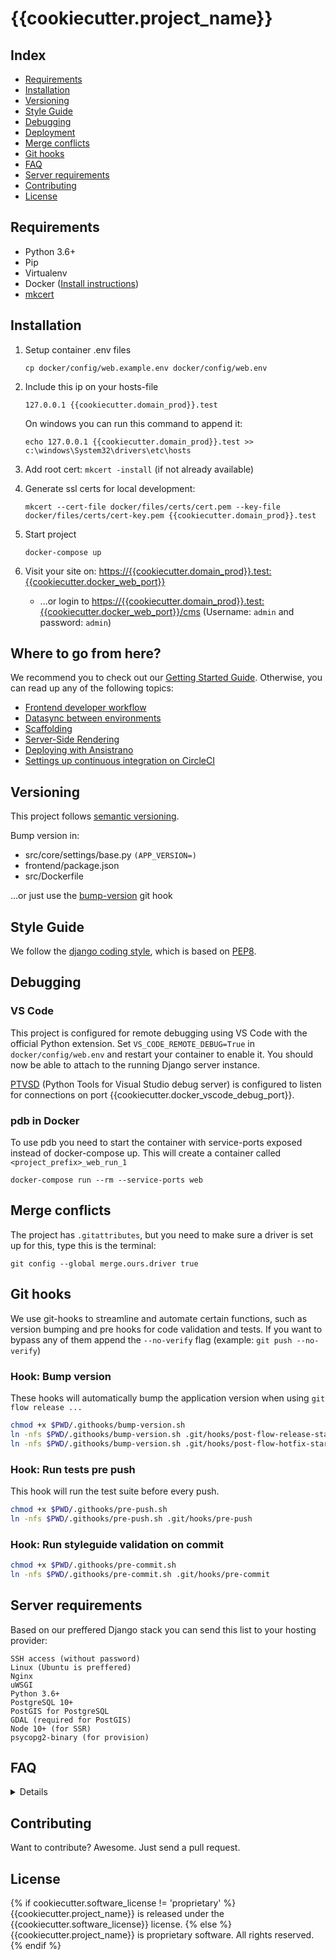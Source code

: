 # {{cookiecutter.project_name}}


## Index

- [Requirements](#requirements)
- [Installation](#installation)
- [Versioning](#versioning)
- [Style Guide](#style-guide)
- [Debugging](#debugging)
- [Deployment](#deployment)
- [Merge conflicts](#merge-conflicts)
- [Git hooks](#git-hooks)
- [FAQ](#faq)
- [Server requirements](#server-requirements)
- [Contributing](#contributing)
- [License](#license)


## Requirements

- Python 3.6+ 
- Pip
- Virtualenv
- Docker ([Install instructions](#how-do-i-install-docker-on-macoswindows))
- [mkcert](https://github.com/FiloSottile/mkcert)


## Installation

1. Setup container .env files

    ```
    cp docker/config/web.example.env docker/config/web.env
    ```

2. Include this ip on your hosts-file

    ```
    127.0.0.1 {{cookiecutter.domain_prod}}.test
    ```

    On windows you can run this command to append it:

    ```
    echo 127.0.0.1 {{cookiecutter.domain_prod}}.test >> c:\windows\System32\drivers\etc\hosts
    ```

3. Add root cert: `mkcert -install` (if not already available)
4. Generate ssl certs for local development:
    ```
    mkcert --cert-file docker/files/certs/cert.pem --key-file docker/files/certs/cert-key.pem {{cookiecutter.domain_prod}}.test
    ```
5. Start project

    ```
    docker-compose up
    ```

6. Visit your site on: [https://{{cookiecutter.domain_prod}}.test:{{cookiecutter.docker_web_port}}](https://{{cookiecutter.domain_prod}}.test:{{cookiecutter.docker_web_port}}) 
    - ...or login to [https://{{cookiecutter.domain_prod}}.test:{{cookiecutter.docker_web_port}}/cms](https://{{cookiecutter.domain_prod}}.test:{{cookiecutter.docker_web_port}}/cms) (Username: `admin` and password: `admin`)

## Where to go from here?
We recommend you to check out our [Getting Started Guide](https://github.com/Frojd/Wagtail-Boilerplate/blob/master/docs/bash-helper-scripts.md). Otherwise, you can read up any of the following topics:

- [Frontend developer workflow](https://github.com/Frojd/Wagtail-Boilerplate/blob/master/docs/frontend.md)
- [Datasync between environments](https://github.com/Frojd/Wagtail-Boilerplate/blob/master/docs/data-sync.md)
- [Scaffolding](https://github.com/Frojd/Wagtail-Boilerplate/blob/master/docs/scaffolding.md)
- [Server-Side Rendering](https://github.com/Frojd/Wagtail-Boilerplate/blob/master/docs/server-side-rendering.md)
- [Deploying with Ansistrano](https://github.com/Frojd/Wagtail-Boilerplate/blob/master/docs/deployment.md)
- [Settings up continuous integration on CircleCI](https://github.com/Frojd/Wagtail-Boilerplate/blob/master/docs/ci.md)


## Versioning

This project follows [semantic versioning](https://semver.org/).

Bump version in:

- src/core/settings/base.py `(APP_VERSION=)`
- frontend/package.json
- src/Dockerfile

...or just use the [bump-version](#bump-version) git hook


## Style Guide

We follow the [django coding style](https://docs.djangoproject.com/en/1.9/internals/contributing/writing-code/coding-style/), which is based on [PEP8](https://www.python.org/dev/peps/pep-0008).


## Debugging

### VS Code

This project is configured for remote debugging using VS Code with the official Python extension. Set `VS_CODE_REMOTE_DEBUG=True` in `docker/config/web.env` and restart your container to enable it.
You should now be able to attach to the running Django server instance.

[PTVSD](https://github.com/Microsoft/ptvsd) (Python Tools for Visual Studio debug server) is configured to listen for connections on port {{cookiecutter.docker_vscode_debug_port}}.

### pdb in Docker

To use pdb you need to start the container with service-ports exposed instead of docker-compose up. This will create a container called `<project_prefix>_web_run_1`

```
docker-compose run --rm --service-ports web
```



## Merge conflicts

The project has `.gitattributes`, but you need to make sure a driver is set up for this, type this is the terminal:

```
git config --global merge.ours.driver true
```


## Git hooks

We use git-hooks to streamline and automate certain functions, such as version bumping and pre hooks for code validation and tests. If you want to bypass any of them append the `--no-verify` flag (example: `git push --no-verify`)

### Hook: Bump version

These hooks will automatically bump the application version when using `git flow release ...`

```bash
chmod +x $PWD/.githooks/bump-version.sh
ln -nfs $PWD/.githooks/bump-version.sh .git/hooks/post-flow-release-start
ln -nfs $PWD/.githooks/bump-version.sh .git/hooks/post-flow-hotfix-start
```

### Hook: Run tests pre push

This hook will run the test suite before every push.

```bash
chmod +x $PWD/.githooks/pre-push.sh
ln -nfs $PWD/.githooks/pre-push.sh .git/hooks/pre-push
```

### Hook: Run styleguide validation on commit

```bash
chmod +x $PWD/.githooks/pre-commit.sh
ln -nfs $PWD/.githooks/pre-commit.sh .git/hooks/pre-commit
```


## Server requirements

Based on our preffered Django stack you can send this list to your hosting provider:

```
SSH access (without password)
Linux (Ubuntu is preffered)
Nginx
uWSGI
Python 3.6+
PostgreSQL 10+
PostGIS for PostgreSQL
GDAL (required for PostGIS)
Node 10+ (for SSR)
psycopg2-binary (for provision)
```


## FAQ

<details>

### How do I run the app locally with a production setup?

This app includes a docker-compose config that uses uwsgi and nginx. Just run this command.

```
docker-compose -f docker-compose.yml -f docker-compose-nginx.yml up
```


### How do I sync data from stage/prod?

You can rebuild your application with the latest data dump by running the following

```
./scripts/stage_to_local.sh
```

Note: This requires that you have ssh-key based access to the server.


### How do I install Docker on MacOS/Windows?

Read the instructions for [Mac OS](https://docs.docker.com/docker-for-mac/install/) or [Windows](https://docs.docker.com/docker-for-windows/install/) on docker.com.


### How do I run the test suite locally?

```
docker-compose run --rm web test
```


### How do I run custom manage.py commands?

To run manage.py commands in docker is pretty straightforward, instead of targetting you local machine you just target your web container.

- Example: Create migrations

```
docker-compose exec web python manage.py makemigrations
```

- Example: Run migrations

```
docker-compose exec web python manage.py migrate
```

We also have a manage.sh script to make running management commands easier.

```
scripts/manage.sh makemigrations
```


### How do I add new python dependencies?

First update your requirements/base.txt, then rebuild your container:

```
docker-compose stop
docker-compose up --build
```


### This boilerplate is https by default, I only want http?

No problem, update your docker-compose file and add `command: runserver` to your `web` container, then restart your project.


### How do I install the application on the web server?

This project includes a provision script that sets up anything necessary to run the application (install db, add nginx/uwsgi conf).

```
ansible-playbook provision.yml -i stages/<stage>
```

### Is there a api for retriving pages as json?

Sure! Just add `?format=json` to your url and it will return its json representation.

</details>


## Contributing

Want to contribute? Awesome. Just send a pull request.


## License

{% if cookiecutter.software_license != 'proprietary' %}
{{cookiecutter.project_name}} is released under the {{cookiecutter.software_license}} license.
{% else %}
{{cookiecutter.project_name}} is proprietary software. All rights reserved.
{% endif %}
